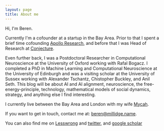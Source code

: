```yaml
---
layout: page
title: About me
---
```

Hi, I'm Beren.

Currently I'm a cofounder at a startup in the Bay Area. Prior to that I spent a brief time cofounding [Apollo Research](https://www.apolloresearch.ai), and before that I was Head of Research at [Conjecture](https://conjecture.dev).

Even further back, I was a Postdoctoral Researcher in Computational Neuroscience at the University of Oxford working with Rafal Bogacz. I completed a PhD in Machine Learning and Computational Neuroscience at the University of Edinburgh and was a visiting scholar at the University of Sussex working with Alexander Tschantz, Chistopher Buckley, and Anil Seth. This blog will be about AI and AI alignment,
neuroscience, the free-energy-principle, technology, mathematical models of social dynamics, strategy, and anything else I find interesting.

I currently live between the Bay Area and London with my wife [Mycah](https://www.instagram.com/mycah_banks/). 

If you want to get in touch, contact me at: beren@millidge.name. 

You can also find me on [Lesswrong](https://www.lesswrong.com/users/beren-1) and [twitter](https://twitter.com/BerenMillidge), and [google scholar](https://scholar.google.com/citations?user=3GGkFTkAAAAJ&hl=en&oi=ao)
